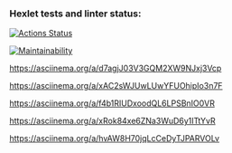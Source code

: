 ### Hexlet tests and linter status:
[![Actions Status](https://github.com/Happydog007/backend-project-lvl1/actions/workflows/hexlet-check.yml/badge.svg)](https://github.com/Happydog007/backend-project-lvl1/actions)

[![Maintainability](https://api.codeclimate.com/v1/badges/7b7c43e3532403589d03/maintainability)](https://codeclimate.com/github/Happydog007/backend-project-lvl1/maintainability)

https://asciinema.org/a/d7agjJ03V3GQM2XW9NJxj3Vcp

https://asciinema.org/a/xAC2sWJUwLUwYFUOhipIo3n7F

https://asciinema.org/a/f4b1RIUDxoodQL6LPSBnIO0VR

https://asciinema.org/a/xRok84xe6ZNa3WuD6y1ITtYvR

https://asciinema.org/a/hvAW8H70jqLcCeDyTJPARVOLv